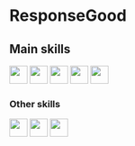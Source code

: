 <h1>ResponseGood</h1>
<h2>Main skills</h2>
<img src='https://cdn.icon-icons.com/icons2/112/PNG/512/python_18894.png' height='32px' weight='32px'/> <!--python-->
<img src='https://image.flaticon.com/icons/png/128/29/29594.png' height='32px' weight='32px'/> <!--sql-->
<img src='https://cdn.icon-icons.com/icons2/2107/PNG/512/file_type_css_icon_130661.png' height='32px' weight='32px'/> <!--css-->
<img src='https://cdn.icon-icons.com/icons2/2107/PNG/512/file_type_html_icon_130541.png' height='32px' weight='32px'/> <!--html-->
<img src='https://cdn.icon-icons.com/icons2/2415/PNG/512/javascript_original_logo_icon_146455.png' height='32px' weight='32px'/> <!--js-->
<h3>Other skills</h3>
<img src='https://image.flaticon.com/icons/png/512/226/226772.png' height='32px' weight='32px'/> <!--linux-->
<img src='https://cdn.icon-icons.com/icons2/2415/PNG/512/git_plain_logo_icon_146507.png' height='32px' weight='32px'/> <!--git-->
<img src='https://cdn.icon-icons.com/icons2/2699/PNG/512/gitlab_logo_icon_169112.png' height='32px' weight='32px'/> <!--gitlab-->
